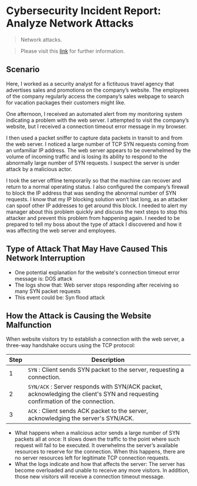 # Cybersecurity Incident Report: Analyze Network Attacks
> Network attacks.

> Please visit this [link](https://www.coursera.org/learn/networks-and-network-security?specialization=google-cybersecurity) for further information. 

## Scenario

Here, I worked as a security analyst for a fictituous travel agency that advertises sales and promotions on the company’s website. The employees of the company regularly access the company’s sales webpage to search for vacation packages their customers might like. 

One afternoon, I received an automated alert from my monitoring system indicating a problem with the web server. I attempted to visit the company’s website, but I received a connection timeout error message in my browser.

I then used a packet sniffer to capture data packets in transit to and from the web server. I noticed a large number of TCP SYN requests coming from an unfamiliar IP address. The web server appears to be overwhelmed by the volume of incoming traffic and is losing its ability to respond to the abnormally large number of SYN requests. I suspect the server is under attack by a malicious actor. 

I took the server offline temporarily so that the machine can recover and return to a normal operating status. I also configured the company’s firewall to block the IP address that was sending the abnormal number of SYN requests. I know that my IP blocking solution won’t last long, as an attacker can spoof other IP addresses to get around this block. I needed to alert my manager about this problem quickly and discuss the next steps to stop this attacker and prevent this problem from happening again. I needed to be prepared to tell my boss about the type of attack I discovered and how it was affecting the web server and employees.

## Type of Attack That May Have Caused This Network Interruption 

* One potential explanation for the website's connection timeout error message is: DOS attack <br>
* The logs show that: Web server stops responding after receiving so many SYN packet requests <br>
* This event could be: Syn flood attack

## How the Attack is Causing the Website Malfunction 
When website visitors try to establish a connection with the web server, a three-way handshake occurs using the TCP protocol: 

| Step | Description |
|---|---|
| 1 | `SYN` : Client sends SYN packet to the server, requesting a connection. |
| 2 | `SYN/ACK` : Server responds with SYN/ACK packet, acknowledging the client's SYN and requesting confirmation of the connection. |
| 3 | `ACK` : Client sends ACK packet to the server, acknowledging the server's SYN/ACK. |

* What happens when a malicious actor sends a large number of SYN packets all at once: It slows down the traffic to the point where such request will fail to be executed. It overwhelms the server’s available resources to reserve for the connection. When this happens, there are no server resources left for legitimate TCP connection requests. <br>
* What the logs indicate and how that affects the server: The server has become overloaded and unable to receive any more visitors. In addition, those new visitors will receive a connection timeout message. 
